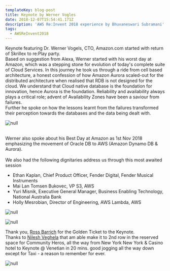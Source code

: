 ```yaml
---
templateKey: blog-post
title: Keynote by Werner Vogles
date: 2018-12-07T15:54:41.171Z
description: 'AWS Re:Invent 2018 experience by Bhuvaneswari Subramani'
tags:
  - AWSReInvent2018
---
```

Keynote featuring Dr. Werner Vogels, CTO, Amazon.com started with return of Skrillex to re:Play party.\
Based on suggestion from Alexa, Werner started with his worst day at Amazon, which was a stepping stone for evolution of today's complete suite of Cloud Services. In this journey he took us through a ride from cell based architecture, a honest confession of how Amazon Aurora scaled-out for the distributed architecture when realised that RDB  is not designed for the cloud. We understand that Cloud native database is the foundation for innovation, hence Aurora is the foundation. Reliability and availability always plays a critical role; advent of Availability Zones have been a saviour from failures.\
Further he spoke on how the lessons learnt from the failures transformed their perception towards the databases and the data being dealt with. 

![null](/img/werner_1.png)

\
Werner also spoke about his Best Day at Amazon as 1st Nov 2018 emphasizing the movement of Oracle DB to AWS (Amazon Dynamo DB & Aurora).\
\
We also had the following dignitaries address us through this most awaited session

* Ethan Kaplan, Chief Product Officer, Fender Digital, Fender Musical Instruments
* Mai Lan Tomsen Bukovec, VP S3, AWS
* Yuri Misnik, Executive General Manager, Business Enabling Technology, National Australia Bank
* Holly Mesrobian, Director of Engineering, AWS Lambda, AWS

![null](/img/werner_2.png)

![null](/img/werner_3.png)

Thank you, [Ross Barrich](https://www.linkedin.com/in/rossbarich/) for the Golden Ticket to the Keynote.\
Thanks to [Nilesh Veghela](https://www.linkedin.com/in/nilesh-vaghela/) that am able make it to 2nd row in the reserved space for Community Heros, all the way from New York New York & Casino hotel to Keynote @ Venetian in 20 mins. good jogging all the way down except for Taxi - a reason to remember for ever.

![null](/img/goldentic.png)
